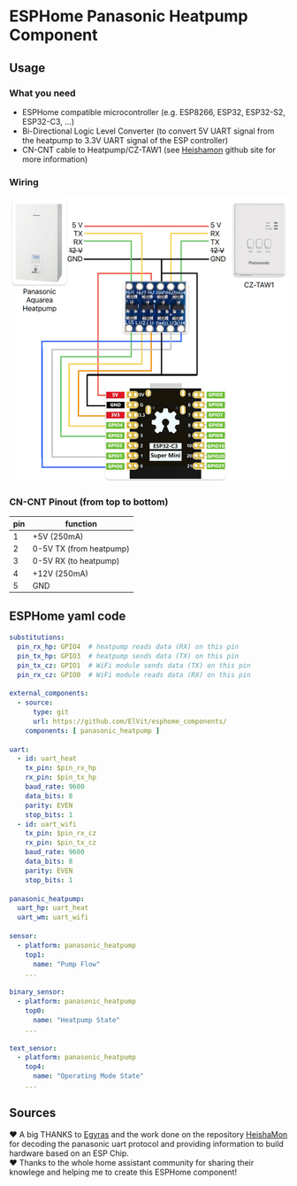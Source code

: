 # ESPHome Panasonic Heatpump Component

## Usage

### What you need

* ESPHome compatible microcontroller (e.g. ESP8266, ESP32, ESP32-S2, ESP32-C3, ...)
* Bi-Directional Logic Level Converter (to convert 5V UART signal from the heatpump to 3.3V UART signal of the ESP controller)
* CN-CNT cable to Heatpump/CZ-TAW1 (see [Heishamon](https://github.com/Egyras/HeishaMon) github site for more information)

### Wiring

![wiring.jpeg](../../prototypes/panasonic_heatpump/wiring.jpeg)

### CN-CNT Pinout (from top to bottom)

pin | function
----|---------
1   | +5V (250mA)
2   | 0-5V TX (from heatpump)
3   | 0-5V RX (to heatpump)
4   | +12V (250mA)
5   | GND

## ESPHome yaml code

```yaml
substitutions:
  pin_rx_hp: GPIO4  # heatpump reads data (RX) on this pin
  pin_tx_hp: GPIO3  # heatpump sends data (TX) on this pin
  pin_tx_cz: GPIO1  # WiFi module sends data (TX) on this pin
  pin_rx_cz: GPIO0  # WiFi module reads data (RX) on this pin

external_components:
  - source:
      type: git
      url: https://github.com/ElVit/esphome_components/
    components: [ panasonic_heatpump ]

uart:
  - id: uart_heat
    tx_pin: $pin_rx_hp
    rx_pin: $pin_tx_hp
    baud_rate: 9600
    data_bits: 8
    parity: EVEN
    stop_bits: 1
  - id: uart_wifi
    tx_pin: $pin_rx_cz
    rx_pin: $pin_tx_cz
    baud_rate: 9600
    data_bits: 8
    parity: EVEN
    stop_bits: 1

panasonic_heatpump:
  uart_hp: uart_heat
  uart_wm: uart_wifi

sensor:
  - platform: panasonic_heatpump
    top1:
      name: "Pump Flow"
    ...

binary_sensor:
  - platform: panasonic_heatpump
    top0:
      name: "Heatpump State"
    ...

text_sensor:
  - platform: panasonic_heatpump
    top4:
      name: "Operating Mode State"
    ...
```

## Sources

:heart: A big THANKS to [Egyras](https://github.com/Egyras) and the work done on the repository [HeishaMon](https://github.com/Egyras/HeishaMon) for decoding the panasonic uart protocol and providing information to build hardware based on an ESP Chip.  
:heart: Thanks to the whole home assistant community for sharing their knowlege and helping me to create this ESPHome component!  
